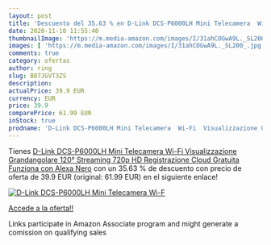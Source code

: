 ```yaml
---
layout: post
title: 'Descuento del 35.63 % en D-Link DCS-P6000LH Mini Telecamera  Wi-F'
date: 2020-11-10 11:55:40
thumbnailImage: 'https://m.media-amazon.com/images/I/31ahCOGwA9L._SL200_.jpg'
images: [ 'https://m.media-amazon.com/images/I/31ahCOGwA9L._SL200_.jpg' ]
comments: true
category: ofertas
author: ring
slug: B07JGVT3ZS
description:
actualPrice: 39.9 EUR
currency: EUR
price: 39.9
comparePrice: 61.99 EUR
inStock: true
prodname: 'D-Link DCS-P6000LH Mini Telecamera  Wi-Fi  Visualizzazione Grandangolare 120°  Streaming 720p HD  Registrazione Cloud Gratuita  Funziona con Alexa  Nero'
---
```


Tienes [D-Link DCS-P6000LH Mini Telecamera  Wi-Fi  Visualizzazione Grandangolare 120°  Streaming 720p HD  Registrazione Cloud Gratuita  Funziona con Alexa  Nero](https://www.amazon.it/dp/B07JGVT3ZS/?tag=tolees00-21) con un 35.63 % de descuento con precio de oferta de 39.9 EUR (original: 61.99 EUR) en el siguiente enlace!

[![D-Link DCS-P6000LH Mini Telecamera  Wi-F](https://m.media-amazon.com/images/I/31ahCOGwA9L._SL200_.jpg)](https://www.amazon.it/dp/B07JGVT3ZS/?tag=tolees00-21)

[Accede a la oferta!!](https://www.amazon.it/dp/B07JGVT3ZS/?tag=tolees00-21)

Links participate in Amazon Associate program and might generate a comission on qualifying sales


